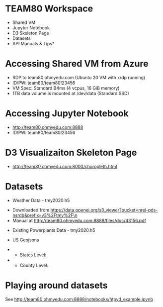 # TEAM80 Workspace
* Shared VM
* Jupyter Notebook
* D3 Skeleton Page
* Datasets
* API Manuals & Tips* 


# Accessing Shared VM from Azure
* RDP to team80.ohmyedu.com (Ubuntu 20 VM with xrdp running)
* ID/PW: team80/team80!23456
* VM Spec: Standard B4ms (4 vcpus, 16 GiB memory)
* 1TB data volume is mounted at /dev/data (Standard SSD)

# Accessing Jupyter Notebook
* http://team80.ohmyedu.com:8888
* ID/PW: team80/team80!23456

# D3 Visualizaiton Skeleton Page
* http://team80.ohmyedu.com:8000/choropleth.html

# Datasets
* Weather Data - tmy2020.h5
- Downloaded from https://data.openei.org/s3_viewer?bucket=nrel-pds-nsrdb&prefix=v3%2Ftmy%2F\n
- Manual at http://team80.ohmyedu.com:8888/files/doc/43156.pdf

* Existing Powerplants Data - tmy2020.h5

* US Geojsons
* * States Level: 
* * County Level: 

# Playing around datasets
See http://team80.ohmyedu.com:8888/notebooks/htpyd_example.ipynb

